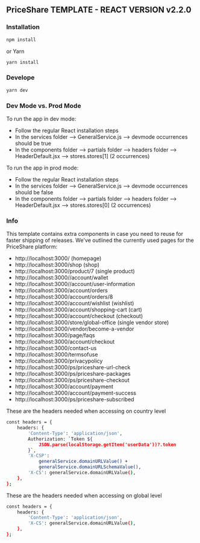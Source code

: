 ## PriceShare TEMPLATE - REACT VERSION v2.2.0 


### Installation

```bash
npm install
```

or Yarn

```bash
yarn install
```

### Develope

```bash
yarn dev
```


### Dev Mode vs. Prod Mode

To run the app in dev mode:
- Follow the regular React installation steps
- In the services folder --> GeneralService.js --> devmode occurrences should be true
- In the components folder --> partials folder --> headers folder --> HeaderDefault.jsx --> stores.stores[1] (2 occurrences)

To run the app in prod mode:
- Follow the regular React installation steps
- In the services folder --> GeneralService.js --> devmode occurrences should be false
- In the components folder --> partials folder --> headers folder --> HeaderDefault.jsx --> stores.stores[0] (2 occurrences)


### Info

This template contains extra components in case you need to reuse for faster shipping of releases. We've outlined the currently used pages for the PriceShare platform:
- http://localhost:3000/ (homepage)
- http://localhost:3000/shop (shop)
- http://localhost:3000/product/7 (single product)
- http://localhost:3000//account/wallet
- http://localhost:3000//account/user-information
- http://localhost:3000/account/orders
- http://localhost:3000/account/orders/8
- http://localhost:3000/account/wishlist (wishlist)
- http://localhost:3000/account/shopping-cart (cart)
- http://localhost:3000/account/checkout (checkout)
- http://localhost:3000/store/global-office (single vendor store)
- http://localhost:3000/vendor/become-a-vendor
- http://localhost:3000/page/faqs
- http://localhost:3000/account/checkout
- http://localhost:3000/contact-us
- http://localhost:3000/termsofuse
- http://localhost:3000/privacypolicy
- http://localhost:3000/ps/priceshare-url-check
- http://localhost:3000/ps/priceshare-packages
- http://localhost:3000/ps/priceshare-checkout
- http://localhost:3000/account/payment
- http://localhost:3000/account/payment-success
- http://localhost:3000/ps/priceshare-subscribed

These are the headers needed when accessing on country level
```bash
const headers = {
    headers: {
        'Content-Type': 'application/json',
        Authorization: `Token ${
            JSON.parse(localStorage.getItem('userData'))?.token
        }`,
        'X-CSP':
            generalService.domainURLValue() +
            generalService.domainURLSchemaValue(),
        'X-CS': generalService.domainURLValue(),
    },
};
```
These are the headers needed when accessing on global level
```bash
const headers = {
    headers: {
        'Content-Type': 'application/json',
        'X-CS': generalService.domainURLValue(),
    },
};
```
